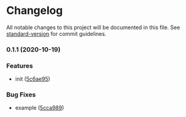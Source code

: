 # Changelog

All notable changes to this project will be documented in this file. See [standard-version](https://github.com/conventional-changelog/standard-version) for commit guidelines.

### 0.1.1 (2020-10-19)


### Features

* init ([5c6ae95](https://github.com/asyarb/tailwind-capsize/commit/5c6ae9538ac3d9ca72d2245e77eddb48b2845987))


### Bug Fixes

* example ([5cca989](https://github.com/asyarb/tailwind-capsize/commit/5cca9891511467e191a49e434b49eba50c12cd60))
